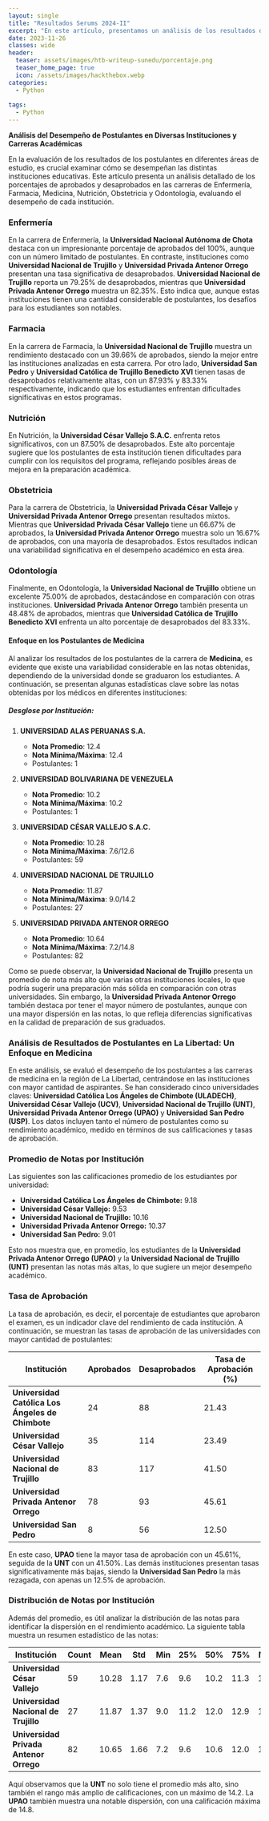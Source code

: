 ```yaml
---
layout: single
title: "Resultados Serums 2024-II"
excerpt: "En este artículo, presentamos un análisis de los resultados de los postulantes en diversas carreras en la región de **La Libertad, Perú**. El estudio se basa en datos de estudiantes para cada una de las seis carreras analizadas. Nos centraremos especialmente en los resultados de los postulantes de **Medicina**, detallando el rendimiento de acuerdo con la institución donde se graduaron."
date: 2023-11-26
classes: wide
header:
  teaser: assets/images/htb-writeup-sunedu/porcentaje.png
  teaser_home_page: true
  icon: /assets/images/hackthebox.webp
categories:
  - Python
  
tags:  
  - Python
---
```


**Análisis del Desempeño de Postulantes en Diversas Instituciones y Carreras Académicas**

En la evaluación de los resultados de los postulantes en diferentes áreas de estudio, es crucial examinar cómo se desempeñan las distintas instituciones educativas. Este artículo presenta un análisis detallado de los porcentajes de aprobados y desaprobados en las carreras de Enfermería, Farmacia, Medicina, Nutrición, Obstetricia y Odontología, evaluando el desempeño de cada institución.

### **Enfermería**

En la carrera de Enfermería, la **Universidad Nacional Autónoma de Chota** destaca con un impresionante porcentaje de aprobados del 100%, aunque con un número limitado de postulantes. En contraste, instituciones como **Universidad Nacional de Trujillo** y **Universidad Privada Antenor Orrego** presentan una tasa significativa de desaprobados. **Universidad Nacional de Trujillo** reporta un 79.25% de desaprobados, mientras que **Universidad Privada Antenor Orrego** muestra un 82.35%. Esto indica que, aunque estas instituciones tienen una cantidad considerable de postulantes, los desafíos para los estudiantes son notables.

### **Farmacia**

En la carrera de Farmacia, la **Universidad Nacional de Trujillo** muestra un rendimiento destacado con un 39.66% de aprobados, siendo la mejor entre las instituciones analizadas en esta carrera. Por otro lado, **Universidad San Pedro** y **Universidad Católica de Trujillo Benedicto XVI** tienen tasas de desaprobados relativamente altas, con un 87.93% y 83.33% respectivamente, indicando que los estudiantes enfrentan dificultades significativas en estos programas.

### **Nutrición**

En Nutrición, la **Universidad César Vallejo S.A.C.** enfrenta retos significativos, con un 87.50% de desaprobados. Este alto porcentaje sugiere que los postulantes de esta institución tienen dificultades para cumplir con los requisitos del programa, reflejando posibles áreas de mejora en la preparación académica.

### **Obstetricia**

Para la carrera de Obstetricia, la **Universidad Privada César Vallejo** y **Universidad Privada Antenor Orrego** presentan resultados mixtos. Mientras que **Universidad Privada César Vallejo** tiene un 66.67% de aprobados, la **Universidad Privada Antenor Orrego** muestra solo un 16.67% de aprobados, con una mayoría de desaprobados. Estos resultados indican una variabilidad significativa en el desempeño académico en esta área.

### **Odontología**

Finalmente, en Odontología, la **Universidad Nacional de Trujillo** obtiene un excelente 75.00% de aprobados, destacándose en comparación con otras instituciones. **Universidad Privada Antenor Orrego** también presenta un 48.48% de aprobados, mientras que **Universidad Católica de Trujillo Benedicto XVI** enfrenta un alto porcentaje de desaprobados del 83.33%.

#### Enfoque en los Postulantes de Medicina

Al analizar los resultados de los postulantes de la carrera de **Medicina**, es evidente que existe una variabilidad considerable en las notas obtenidas, dependiendo de la universidad donde se graduaron los estudiantes. A continuación, se presentan algunas estadísticas clave sobre las notas obtenidas por los médicos en diferentes instituciones:

##### Desglose por Institución:

1. **UNIVERSIDAD ALAS PERUANAS S.A.**
   - **Nota Promedio**: 12.4
   - **Nota Mínima/Máxima**: 12.4
   - Postulantes: 1

2. **UNIVERSIDAD BOLIVARIANA DE VENEZUELA**
   - **Nota Promedio**: 10.2
   - **Nota Mínima/Máxima**: 10.2
   - Postulantes: 1

3. **UNIVERSIDAD CÉSAR VALLEJO S.A.C.**
   - **Nota Promedio**: 10.28
   - **Nota Mínima/Máxima**: 7.6/12.6
   - Postulantes: 59

4. **UNIVERSIDAD NACIONAL DE TRUJILLO**
   - **Nota Promedio**: 11.87
   - **Nota Mínima/Máxima**: 9.0/14.2
   - Postulantes: 27

5. **UNIVERSIDAD PRIVADA ANTENOR ORREGO**
   - **Nota Promedio**: 10.64
   - **Nota Mínima/Máxima**: 7.2/14.8
   - Postulantes: 82

Como se puede observar, la **Universidad Nacional de Trujillo** presenta un promedio de nota más alto que varias otras instituciones locales, lo que podría sugerir una preparación más sólida en comparación con otras universidades. Sin embargo, la **Universidad Privada Antenor Orrego** también destaca por tener el mayor número de postulantes, aunque con una mayor dispersión en las notas, lo que refleja diferencias significativas en la calidad de preparación de sus graduados.

### Análisis de Resultados de Postulantes en La Libertad: Un Enfoque en Medicina

En este análisis, se evaluó el desempeño de los postulantes a las carreras de medicina en la región de La Libertad, centrándose en las instituciones con mayor cantidad de aspirantes. Se han considerado cinco universidades claves: **Universidad Católica Los Ángeles de Chimbote (ULADECH)**, **Universidad César Vallejo (UCV)**, **Universidad Nacional de Trujillo (UNT)**, **Universidad Privada Antenor Orrego (UPAO)** y **Universidad San Pedro (USP)**. Los datos incluyen tanto el número de postulantes como su rendimiento académico, medido en términos de sus calificaciones y tasas de aprobación.

### Promedio de Notas por Institución

Las siguientes son las calificaciones promedio de los estudiantes por universidad:

- **Universidad Católica Los Ángeles de Chimbote:** 9.18
- **Universidad César Vallejo:** 9.53
- **Universidad Nacional de Trujillo:** 10.16
- **Universidad Privada Antenor Orrego:** 10.37
- **Universidad San Pedro:** 9.01

Esto nos muestra que, en promedio, los estudiantes de la **Universidad Privada Antenor Orrego (UPAO)** y la **Universidad Nacional de Trujillo (UNT)** presentan las notas más altas, lo que sugiere un mejor desempeño académico.

### Tasa de Aprobación

La tasa de aprobación, es decir, el porcentaje de estudiantes que aprobaron el examen, es un indicador clave del rendimiento de cada institución. A continuación, se muestran las tasas de aprobación de las universidades con mayor cantidad de postulantes:

| Institución                                         | Aprobados | Desaprobados | Tasa de Aprobación (%) |
|-----------------------------------------------------|-----------|--------------|------------------------|
| **Universidad Católica Los Ángeles de Chimbote**     | 24        | 88           | 21.43                  |
| **Universidad César Vallejo**                        | 35        | 114          | 23.49                  |
| **Universidad Nacional de Trujillo**                | 83        | 117          | 41.50                  |
| **Universidad Privada Antenor Orrego**              | 78        | 93           | 45.61                  |
| **Universidad San Pedro**                            | 8         | 56           | 12.50                  |

En este caso, **UPAO** tiene la mayor tasa de aprobación con un 45.61%, seguida de la **UNT** con un 41.50%. Las demás instituciones presentan tasas significativamente más bajas, siendo la **Universidad San Pedro** la más rezagada, con apenas un 12.5% de aprobación.

### Distribución de Notas por Institución

Además del promedio, es útil analizar la distribución de las notas para identificar la dispersión en el rendimiento académico. La siguiente tabla muestra un resumen estadístico de las notas:

| Institución                        | Count | Mean  | Std   | Min  | 25%  | 50%  | 75%  | Max  |
|------------------------------------|-------|-------|-------|------|------|------|------|------|
| **Universidad César Vallejo**       | 59    | 10.28 | 1.17  | 7.6  | 9.6  | 10.2 | 11.3 | 12.6 |
| **Universidad Nacional de Trujillo**| 27    | 11.87 | 1.37  | 9.0  | 11.2 | 12.0 | 12.9 | 14.2 |
| **Universidad Privada Antenor Orrego** | 82 | 10.65 | 1.66  | 7.2  | 9.6  | 10.6 | 12.0 | 14.8 |

Aquí observamos que la **UNT** no solo tiene el promedio más alto, sino también el rango más amplio de calificaciones, con un máximo de 14.2. La **UPAO** también muestra una notable dispersión, con una calificación máxima de 14.8.

